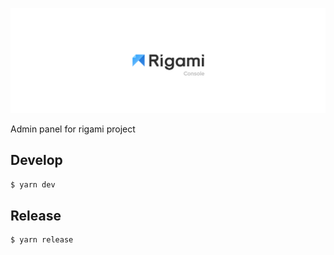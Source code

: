 ![Logo](docs/GitHub_readme_header.png)

Admin panel for rigami project

## Develop
```bash
$ yarn dev
```

## Release
```bash
$ yarn release
```
